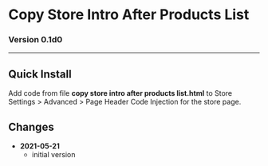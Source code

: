 # Copy Store Intro After Products List

### Version 0.1d0

---

## Quick Install

Add code from file **copy store intro after products list.html** to
Store Settings > Advanced > Page Header Code Injection for the store page.

## Changes

<ul>
  <!-- li>
    <strong>
      2021-05-12
      </strong>
    <ul>
      <li>
        fix MutationObserver bail check
        </li>
      <li>
        bumped version to 0.1d1
        </li>
      </ul>
    <br>
    </li -->
  <li>
    <strong>
      2021-05-21
      </strong>
    <ul>
      <li>
        initial version
        </li>
      </ul>
    </li>
  </ul>
